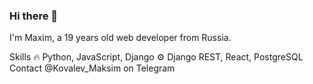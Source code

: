 ### Hi there 👋

I'm Maxim, a 19 years old web developer from Russia.

Skills
🔥 Python, JavaScript, Django
⚙️ Django REST, React, PostgreSQL
Contact
@Kovalev_Maksim on Telegram

<!--
**thelaim/thelaim** is a ✨ _special_ ✨ repository because its `README.md` (this file) appears on your GitHub profile.

Here are some ideas to get you started:

- 🔭 I’m currently working on ...
- 🌱 I’m currently learning ...
- 👯 I’m looking to collaborate on ...
- 🤔 I’m looking for help with ...
- 💬 Ask me about ...
- 📫 How to reach me: ...
- 😄 Pronouns: ...
- ⚡ Fun fact: ...
-->
